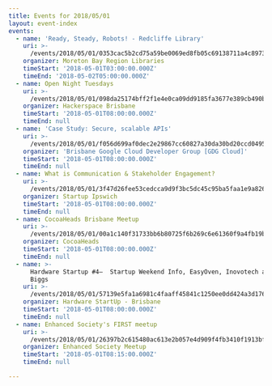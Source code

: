 ```yaml
---
title: Events for 2018/05/01
layout: event-index
events:
  - name: 'Ready, Steady, Robots! - Redcliffe Library'
    uri: >-
      /events/2018/05/01/0353cac5b2cd75a59be0069ed8fb05c69138711a4c89733475e7821c5d515fb7
    organizer: Moreton Bay Region Libraries
    timeStart: '2018-05-01T03:00:00.000Z'
    timeEnd: '2018-05-02T05:00:00.000Z'
  - name: Open Night Tuesdays
    uri: >-
      /events/2018/05/01/098da25174bff2f1e4e0ca09dd9185fa3677e389cb490b26c894d019ec84d788
    organizer: Hackerspace Brisbane
    timeStart: '2018-05-01T08:00:00.000Z'
    timeEnd: null
  - name: 'Case Study: Secure, scalable APIs'
    uri: >-
      /events/2018/05/01/f056d699af0dec2e29867cc60827a30da30bd20ccd0495f8a1965b04b1e63706
    organizer: 'Brisbane Google Cloud Developer Group [GDG Cloud]'
    timeStart: '2018-05-01T08:00:00.000Z'
    timeEnd: null
  - name: What is Communication & Stakeholder Engagement?
    uri: >-
      /events/2018/05/01/3f47d26fee53cedcca9d9f3bc5dc45c95ba5faa1e9a826f80af82c0a4a4af66a
    organizer: Startup Ipswich
    timeStart: '2018-05-01T08:00:00.000Z'
    timeEnd: null
  - name: CocoaHeads Brisbane Meetup
    uri: >-
      /events/2018/05/01/00a1c140f31733bb6b80725f6b269c6e61360f9a4fb19b62420684e4d5ec10e4
    organizer: CocoaHeads
    timeStart: '2018-05-01T08:00:00.000Z'
    timeEnd: null
  - name: >-
      Hardware Startup #4–  Startup Weekend Info, EasyOven, Inovotech and  Mr
      Biggs
    uri: >-
      /events/2018/05/01/57139e5fa1a6981c4faaff45841c1250ee0dd424a3d176c1851f5a8cbf73c59b
    organizer: Hardware StartUp - Brisbane
    timeStart: '2018-05-01T08:00:00.000Z'
    timeEnd: null
  - name: Enhanced Society's FIRST meetup
    uri: >-
      /events/2018/05/01/26397b2c615480ac613e2b057e4d909f4fb3410f1913bf4ef6566b069eebb236
    organizer: Enhanced Society Meetup
    timeStart: '2018-05-01T08:15:00.000Z'
    timeEnd: null

---
```

